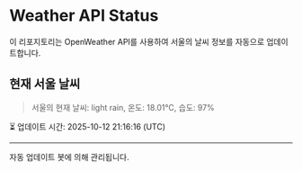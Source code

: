 
# Weather API Status

이 리포지토리는 OpenWeather API를 사용하여 서울의 날씨 정보를 자동으로 업데이트합니다.

## 현재 서울 날씨
> 서울의 현재 날씨: light rain, 온도: 18.01°C, 습도: 97%

⏳ 업데이트 시간: 2025-10-12 21:16:16 (UTC)

---
자동 업데이트 봇에 의해 관리됩니다.
